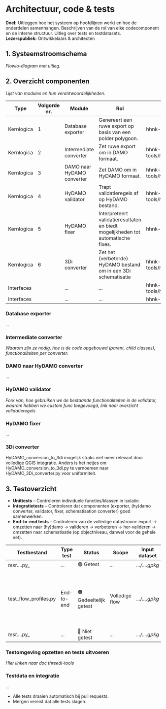 # Architectuur, code & tests
**Doel:** Uitleggen hoe het systeem op hoofdlijnen werkt en hoe de onderdelen samenhangen. Beschrijven van de rol van elke codecomponent en de interne structuur. Uitleg over tests en testdatasets.   
**Lezerspubliek:** Ontwikkelaars & architecten

## 1. Systeemstroomschema
_Flowio-diagram met uitleg._

## 2. Overzicht componenten
_Lijst van modules en hun verantwoordelijkheden._

| Type | Volgorde nr. | Module | Rol | Bestand |
|------|----------------|--------|-----|---------|
| Kernlogica | 1 | Database exporter | Genereert een ruwe export op basis van een polder polygoon. | hhnk-threedi-tools/hhnk_threedi_tools/core/schematisation_buider/DB_exporter.py |
| Kernlogica | 2 | Intermediate converter | Zet ruwe export om in DAMO formaat. | hhnk-threedi-tools/hhnk_threedi_tools/core/schematisation_buider/intermediate_converter.py |
| Kernlogica | 3 | DAMO naar HyDAMO converter | Zet DAMO om in HyDAMO formaat. | hhnk-threedi-tools/hhnk_threedi_tools/core/schematisation_buider/DAMO_HyDAMO_converter.py |
| Kernlogica | 4 | HyDAMO validator | Trapt validatieregels af op HyDAMO bestand. | hhnk-threedi-tools/hhnk_threedi_tools/core/schematisation_buider/HyDAMO_validator.py |
| Kernlogica | 5 | HyDAMO fixer | Interpreteert validatieresultaten en biedt mogelijkheden tot automatische fixes. | hhnk-threedi-tools/hhnk_threedi_tools/core/schematisation_buider/... |
| Kernlogica | 6 | 3Di converter | Zet het (verbeterde) HyDAMO bestand om in een 3Di schematisatie | hhnk-threedi-tools/hhnk_threedi_tools/core/schematisation_buider/HyDAMO_conversion_to_3di.py |
| Interfaces |   | ... | ... | hhnk-threedi-tools/hhnk_threedi_tools/core/schematisation_buider/schematisation_builder.py |
| Interfaces |   | ... | ... | hhnk-threedi-plugin/hhnk_threedi_plugin/gui/schematisation_builder.py |

### Database exporter
_..._

### Intermediate converter
_Waarom zijn ze nodig, hoe is de code opgebouwd (parent, child classes), functionaliteiten per converter._

### DAMO naar HyDAMO converter
_..._

### HyDAMO validator
_Fork van, hoe gebruiken we de bestaande functionaliteiten in de validator, waarom hebben we custom func toegevoegd, link naar overzicht validatieregels_

### HyDAMO fixer
_..._

### 3Di converter
HyDAMO_conversion_to_3di mogelijk straks niet meer relevant door volledige QGIS integratie. Anders is het netjes om HyDAMO_conversion_to_3di.py te vernoemen naar HyDAMO_3Di_converter.py voor uniformiteit.

## 3. Testoverzicht
- **Unittests** – Controleren individuele functies/klassen in isolatie.  
- **Integratietests** – Controleren dat componenten (exporter, (hy)damo converter, validator, fixer, schematisation converter) goed samenwerken.  
- **End-to-end tests** – Controleren van de volledige datastroom: export → omzetten naar (hy)damo → valideren → verbeteren → her-valideren → omzetten naar schematisatie (op objectniveau, danwel voor de gehele set).  

| Testbestand | Type test | Status | Scope | Input dataset | Output dataset | Beschrijving | Testvariabelen |
|----------|-----------|--------|-------|------------------------|-------------------------|-------------|----------------|
| _test_....py_ | _..._ | 🟢 Getest | _..._ | _.../....gpkg_ | _.../....gpkg_ | _..._ | _..._ |
| test_flow_profiles.py | End-to-end | 🟠 Gedeeltelijk getest | Volledige flow | _.../....gpkg_ | _.../....gpkg_ | Controleert volledige dataverwerking: conversie naar (hy)damo → validatie → verbetering → conversie naar model | _..._ |
| _test_....py_ | _..._ | 🔴 Niet getest | _..._ | _.../....gpkg_ | _.../....gpkg_ | _..._ | _..._ |

### Testomgeving opzetten en tests uitvoeren
_Hier linken naar doc threedi-tools_  

### Testdata en integratie
...

- Alle tests draaien automatisch bij pull requests.  
- Mergen vereist dat alle tests slagen.  